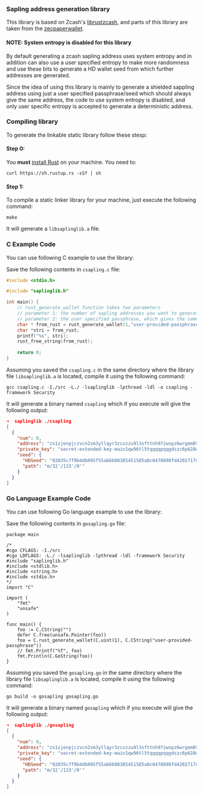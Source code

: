 
### Sapling address generation library

This library is based on Zcash's [librustzcash](https://github.com/zcash/librustzcash), and parts of this library are taken from the [zecpaperwallet](https://github.com/adityapk00/zecpaperwallet).

#### NOTE: System entropy is disabled for this library

By default generating a zcash sapling address uses system entropy and in addition can also use a user specified entropy to make more randomness and use these bits to generate a HD wallet seed from which further addresses are generated.

Since the idea of using this library is mainly to generate a shielded sappling address using just a user specified passphrase/seed which should always give the same address, the code to use system entropy is disabled, and only user specific entropy is accepted to generate a deterministic address.

### Compiling library

To generate the linkable static library follow these stesp:

#### Step 0:

You **must** [install Rust](https://www.rust-lang.org/tools/install) on your machine. You need to:

```shell
curl https://sh.rustup.rs -sSf | sh
```

#### Step 1:

To compile a static linker library for your machine, just execute the following command:

```shell
make
```

It will generate a `libsaplinglib.a` file.


### C Example Code

You can use following C example to use the library:

Save the following contents in `csapling.c` file:

```C
#include <stdio.h>

#include "saplinglib.h"

int main() {
	// rust_generate_wallet function takes two parameters
	// parameter 1: the number of sapling addresses you want to generate
	// parameter 2: the user specified passphrase, which gives the same address everytime if given the same passphrase
	char * from_rust = rust_generate_wallet(1,"user-provided-passphrase");
	char *stri = from_rust;
	printf("%s", stri);
	rust_free_string(from_rust);
  	
  	return 0;
}
```

Assuming you saved the `csapling.c` in the same directory where the library file `libsaplinglib.a` is located, compile it using the following command:

```shell
gcc csapling.c -I./src -L./ -lsaplinglib -lpthread -ldl -o csapling -framework Security
```

It will generate a binary named `csapling` which if you execute will give the following output:

```json
➜  saplinglib ./csapling
[
  {
    "num": 0,
    "address": "zs1zjenpjczvcn2sm3yllqyr3zcvzzu9l3sfttnh97zwxpz6wrgem697pjerx8c6gn840fjv9lsks8",
    "private_key": "secret-extended-key-main1qw96tl5tqqqqpqqgdszc6p628dzxdaxzan8a8yk8jsdzdzzklcqu8u2eaqyv78nkhk02dfsn2f4t770ecs5huan4hralwzpmnu26u4rn3k59deq3x8asgtac5tlmrururs9uhp65298m5l7p20zwxy4ytvzvlshe8r6hn2qqg7s3lq37jg0kqdh32ksk9lmhzgxdkm2tcy6wz80ymsency0ym2ldhay4e47yjjnfntkjz5jvmmqvfyy9xtdfjpc7hufdpgmt4aldlnqlkjx8f",
    "seed": {
      "HDSeed": "92035c7f9b4db895f55ab6b00385451585a0c0470898fd4202717de46ee08e9c",
      "path": "m/32'/133'/0'"
    }
  }
]
```


### Go Language Example Code

You can use following Go language example to use the library:

Save the following contents in `gosapling.go` file:


```golang
package main

/*
#cgo CFLAGS: -I./src
#cgo LDFLAGS: -L./ -lsaplinglib -lpthread -ldl -framework Security
#include "saplinglib.h"
#include <stdlib.h>
#include <string.h>
#include <stdio.h>
*/
import "C"

import (
	"fmt"
	"unsafe"
)

func main() {
	foo := C.CString("")
	defer C.free(unsafe.Pointer(foo))
	foo = C.rust_generate_wallet(C.uint(1), C.CString("user-provided-passphrase"))
	// fmt.Printf("%T", foo)
	fmt.Println(C.GoString(foo))
}
```

Assuming you saved the `gosapling.go` in the same directory where the library file `libsaplinglib.a` is located, compile it using the following command:

```shell
go build -o gosapling gosapling.go
```

It will generate a binary named `gosapling` which if you execute will give the following output:


```json
➜  saplinglib ./gosapling
[
  {
    "num": 0,
    "address": "zs1zjenpjczvcn2sm3yllqyr3zcvzzu9l3sfttnh97zwxpz6wrgem697pjerx8c6gn840fjv9lsks8",
    "private_key": "secret-extended-key-main1qw96tl5tqqqqpqqgdszc6p628dzxdaxzan8a8yk8jsdzdzzklcqu8u2eaqyv78nkhk02dfsn2f4t770ecs5huan4hralwzpmnu26u4rn3k59deq3x8asgtac5tlmrururs9uhp65298m5l7p20zwxy4ytvzvlshe8r6hn2qqg7s3lq37jg0kqdh32ksk9lmhzgxdkm2tcy6wz80ymsency0ym2ldhay4e47yjjnfntkjz5jvmmqvfyy9xtdfjpc7hufdpgmt4aldlnqlkjx8f",
    "seed": {
      "HDSeed": "92035c7f9b4db895f55ab6b00385451585a0c0470898fd4202717de46ee08e9c",
      "path": "m/32'/133'/0'"
    }
  }
]
```